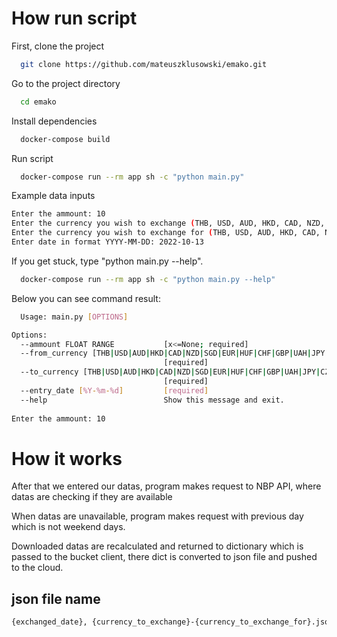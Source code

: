 # How run script

First, clone the project

```bash
  git clone https://github.com/mateuszklusowski/emako.git
```

Go to the project directory

```bash
  cd emako
```

Install dependencies

```bash
  docker-compose build
```

Run script
```bash
  docker-compose run --rm app sh -c "python main.py"
```
Example data inputs
```bash
Enter the ammount: 10
Enter the currency you wish to exchange (THB, USD, AUD, HKD, CAD, NZD, SGD, EUR, HUF, CHF, GBP, UAH, JPY, CZK, DKK, ISK, NOK, SEK, HRK, RON, BGN, TRY, ILS, CLP, PHP, MXN, ZAR, BRL, MYR, IDR, INR, KRW, CNY, XDR): XDR
Enter the currency you wish to exchange for (THB, USD, AUD, HKD, CAD, NZD, SGD, EUR, HUF, CHF, GBP, UAH, JPY, CZK, DKK, ISK, NOK, SEK, HRK, RON, BGN, TRY, ILS, CLP, PHP, MXN, ZAR, BRL, MYR, IDR, INR, KRW, CNY, XDR): XDR
Enter date in format YYYY-MM-DD: 2022-10-13
```
If you get stuck, type "python main.py --help". 
```bash
  docker-compose run --rm app sh -c "python main.py --help"
```
Below you can see command result:
```bash
  Usage: main.py [OPTIONS]

Options:
  --ammount FLOAT RANGE           [x<=None; required]
  --from_currency [THB|USD|AUD|HKD|CAD|NZD|SGD|EUR|HUF|CHF|GBP|UAH|JPY|CZK|DKK|ISK|NOK|SEK|HRK|RON|BGN|TRY|ILS|CLP|PHP|MXN|ZAR|BRL|MYR|IDR|INR|KRW|CNY|XDR]
                                  [required]
  --to_currency [THB|USD|AUD|HKD|CAD|NZD|SGD|EUR|HUF|CHF|GBP|UAH|JPY|CZK|DKK|ISK|NOK|SEK|HRK|RON|BGN|TRY|ILS|CLP|PHP|MXN|ZAR|BRL|MYR|IDR|INR|KRW|CNY|XDR]
                                  [required]
  --entry_date [%Y-%m-%d]         [required]
  --help                          Show this message and exit.
  
Enter the ammount: 10

```
# How it works

After that we entered our datas, program makes request to NBP API, where datas are checking if they are available

When datas are unavailable, program makes request with previous day which is not weekend days.

Downloaded datas are recalculated and returned to dictionary which is passed to the bucket client, there dict is converted to json file and pushed to the cloud.

## json file name
```bash
{exchanged_date}, {currency_to_exchange}-{currency_to_exchange_for}.json
```

